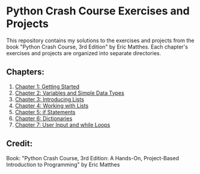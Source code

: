 # Python Crash Course Exercises and Projects

This repository contains my solutions to the exercises and projects from the book "Python Crash Course, 3rd Edition" by Eric Matthes. Each chapter's exercises and projects are organized into separate directories.

## Chapters:

1. [Chapter 1: Getting Started](chapter_01/)
2. [Chapter 2: Variables and Simple Data Types](chapter_02/)
3. [Chapter 3: Introducing Lists](chapter_03/)
4. [Chapter 4: Working with Lists](chapter_04/)
5. [Chapter 5: if Statements](chapter_05/)
6. [Chapter 6: Dictionaries](chapter_06/)
7. [Chapter 7: User Input and while Loops](chapter_05/)

## Credit:
Book: "Python Crash Course, 3rd Edition: A Hands-On, Project-Based Introduction to Programming" by Eric Matthes
